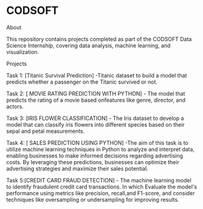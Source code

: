 # CODSOFT
About

This repository contains projects completed as part of the CODSOFT Data Science Internship, covering data analysis, machine learning, and visualization.

Projects

Task 1: [Titanic Survival Prediction] -Titanic dataset to build a model that predicts whether a passenger on the Titanic survived or not.

Task 2: [ MOVIE RATING PREDICTION WITH PYTHON] - The model that predicts the rating of a movie based onfeatures like genre, director, and actors.

Task 3: [IRIS FLOWER CLASSIFICATION] -  The Iris dataset to develop a model that can classify iris flowers into different species based on their sepal and petal measurements. 

Task 4: [ SALES PREDICTION USING PYTHON] -The aim of this task is to utilize machine learning techniques in Python to analyze and interpret data, enabling businesses to make informed decisions regarding advertising costs. By leveraging these predictions, businesses can optimize their advertising strategies and maximize their sales potential.

Task 5:[CREDIT CARD FRAUD DETECTION] -  The   machine learning model to identify fraudulent credit card transactions. In which Evaluate the model's performance using metrics like precision, recall,and F1-score, and consider techniques like oversampling or undersampling for improving results.


